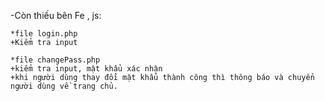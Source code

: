 -Còn thiếu bên Fe , js:
    
    *file login.php
    +Kiểm tra input 

    *file changePass.php
    +kiểm tra input, mật khẩu xác nhận 
    +khi người dùng thay đổi mật khẩu thành công thì thông báo và chuyển người dùng về trang chủ.